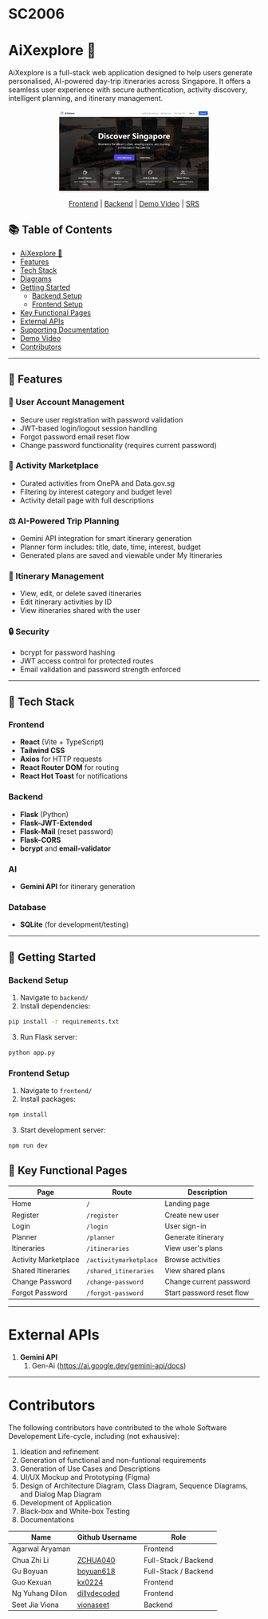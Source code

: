 # SC2006
# AiXexplore 📍

AiXexplore is a full-stack web application designed to help users generate personalised, AI-powered day-trip itineraries across Singapore. It offers a seamless user experience with secure authentication, activity discovery, intelligent planning, and itinerary management.

<p align="center">
  <img src="/landing page.png" width=300 />
</p>

<p align="center">
    <a href="https://github.com/softwarelab3/2006-SCSB-T5/tree/lab5-frontend">Frontend</a>
    |
    <a href="https://github.com/softwarelab3/2006-SCSB-T5/tree/lab5-backend">Backend</a>
    |
    <a href="https://youtu.be/8AF-AX5OjSw">Demo Video</a>
    |
    <a href="https://github.com/softwarelab3/2006-SCSB-T5/blob/main/Lab%205/Lab%205%20SRS%20Deliverables.pdf">SRS</a>
</p>

## 📚 Table of Contents

- [AiXexplore 📍](#aixexplore-)
- [Features](#-features)
- [Tech Stack](#-tech-stack)
- [Diagrams](#diagrams)
- [Getting Started](#-getting-started)
  - [Backend Setup](#backend-setup)
  - [Frontend Setup](#frontend-setup)
- [Key Functional Pages](#-key-functional-pages)
- [External APIs](#external-apis)
- [Supporting Documentation](#supporting-documentations)
- [Demo Video](#demo-video)
- [Contributors](#contributors)

---

## 💪 Features

### 👤 User Account Management
- Secure user registration with password validation
- JWT-based login/logout session handling
- Forgot password email reset flow
- Change password functionality (requires current password)

### 📅 Activity Marketplace
- Curated activities from OnePA and Data.gov.sg
- Filtering by interest category and budget level
- Activity detail page with full descriptions

### ⚖️ AI-Powered Trip Planning
- Gemini API integration for smart itinerary generation
- Planner form includes: title, date, time, interest, budget
- Generated plans are saved and viewable under My Itineraries

### 📌 Itinerary Management
- View, edit, or delete saved itineraries
- Edit itinerary activities by ID
- View itineraries shared with the user

### 🔒 Security
- bcrypt for password hashing
- JWT access control for protected routes
- Email validation and password strength enforced

---

## 🎨 Tech Stack

### Frontend
- **React** (Vite + TypeScript)
- **Tailwind CSS**
- **Axios** for HTTP requests
- **React Router DOM** for routing
- **React Hot Toast** for notifications

### Backend
- **Flask** (Python)
- **Flask-JWT-Extended**
- **Flask-Mail** (reset password)
- **Flask-CORS**
- **bcrypt** and **email-validator**

### AI
- **Gemini API** for itinerary generation

### Database
- **SQLite** (for development/testing)

---

## 🚀 Getting Started

### Backend Setup

1. Navigate to `backend/`
2. Install dependencies:
```bash
pip install -r requirements.txt
```
3. Run Flask server:
```bash
python app.py
```

### Frontend Setup

1. Navigate to `frontend/`
2. Install packages:
```bash
npm install
```
3. Start development server:
```bash
npm run dev
```

## 📂 Key Functional Pages

| Page | Route | Description |
|------|-------|-------------|
| Home | `/` | Landing page |
| Register | `/register` | Create new user |
| Login | `/login` | User sign-in |
| Planner | `/planner` | Generate itinerary |
| Itineraries | `/itineraries` | View user's plans |
| Activity Marketplace | `/activitymarketplace` | Browse activities |
| Shared Itineraries | `/shared_itineraries` | View shared plans |
| Change Password | `/change-password` | Change current password |
| Forgot Password | `/forgot-password` | Start password reset flow |

---


# External APIs

1. **Gemini API**
   1. Gen-Ai (https://ai.google.dev/gemini-api/docs)

---

# Contributors

The following contributors have contributed to the whole Software Developement Life-cycle, including (not exhausive):

1. Ideation and refinement
2. Generation of functional and non-funtional requirements
3. Generation of Use Cases and Descriptions
4. UI/UX Mockup and Prototyping (Figma)
5. Design of Architecture Diagram, Class Diagram, Sequence Diagrams, and Dialog Map Diagram
6. Development of Application
7. Black-box and White-box Testing
8. Documentations

| Name           | Github Username                                | Role                   |
| -------------- | ---------------------------------------------  | ---------------------- |
| Agarwal Aryaman|                                                | Frontend               |
| Chua Zhi Li    | [ZCHUA040](https://github.com/ZCHUA040)        | Full-Stack / Backend   |
| Gu Boyuan      | [boyuan618](https://github.com/boyuan618)      | Full-Stack / Backend   |
| Guo Kexuan     | [kx0224](https://github.com/kx0224)            | Frontend               |
| Ng Yuhang Dilon| [dillydecoded](https://github.com/dillydecoded)| Frontend               |
| Seet Jia Viona | [vionaseet](https://github.com/vionaseet)      | Backend                |
